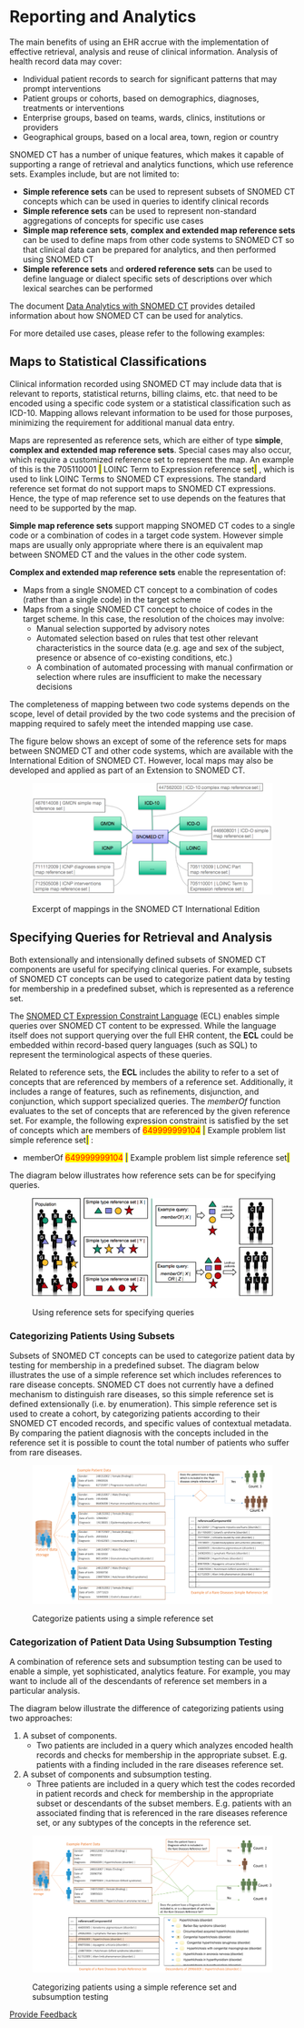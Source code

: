 # Reporting and Analytics

The main benefits of using an EHR accrue with the implementation of effective retrieval, analysis and reuse of clinical information. Analysis of health record data may cover:

* Individual patient records to search for significant patterns that may prompt interventions
* Patient groups or cohorts, based on demographics, diagnoses, treatments or interventions
* Enterprise groups, based on teams, wards, clinics, institutions or providers
* Geographical groups, based on a local area, town, region or country

SNOMED CT has a number of unique features, which makes it capable of supporting a range of retrieval and analytics functions, which use reference sets. Examples include, but are not limited to:

* **Simple reference sets** can be used to represent subsets of SNOMED CT concepts which can be used in queries to identify clinical records
* **Simple reference sets** can be used to represent non-standard aggregations of concepts for specific use cases
* **Simple map reference sets**, **complex and extended map reference sets** can be used to define maps from other code systems to SNOMED CT so that clinical data can be prepared for analytics, and then performed using SNOMED CT
* **Simple reference sets** and **ordered reference sets** can be used to define language or dialect specific sets of descriptions over which lexical searches can be performed

The document [Data Analytics with SNOMED CT](https://app.gitbook.com/o/h8Z6qGxuQrzM9vbx5bPT/s/uKngFry3XF9A8phdXFe8/) provides detailed information about how SNOMED CT can be used for analytics.

For more detailed use cases, please refer to the following examples:

## Maps to Statistical Classifications

Clinical information recorded using SNOMED CT may include data that is relevant to reports, statistical returns, billing claims, etc. that need to be encoded using a specific code system or a statistical classification such as ICD-10. Mapping allows relevant information to be used for those purposes, minimizing the requirement for additional manual data entry.

Maps are represented as reference sets, which are either of type **simple**, **complex and extended map reference sets**. Special cases may also occur, which require a customized reference set to represent the map. An example of this is the 705110001 <mark style="color:blue;">|</mark> LOINC Term to Expression reference set<mark style="color:blue;">|</mark> , which is used to link LOINC Terms to SNOMED CT expressions. The standard reference set format do not support maps to SNOMED CT expressions. Hence, the type of map reference set to use depends on the features that need to be supported by the map.

**Simple map reference sets** support mapping SNOMED CT codes to a single code or a combination of codes in a target code system. However simple maps are usually only appropriate where there is an equivalent map between SNOMED CT and the values in the other code system.

**Complex and extended map reference sets** enable the representation of:

* Maps from a single SNOMED CT concept to a combination of codes (rather than a single code) in the target scheme
* Maps from a single SNOMED CT concept to choice of codes in the target scheme. In this case, the resolution of the choices may involve:
  * Manual selection supported by advisory notes
  * Automated selection based on rules that test other relevant characteristics in the source data (e.g. age and sex of the subject, presence or absence of co-existing conditions, etc.)
  * A combination of automated processing with manual confirmation or selection where rules are insufficient to make the necessary decisions

The completeness of mapping between two code systems depends on the scope, level of detail provided by the two code systems and the precision of mapping required to safely meet the intended mapping use case.

The figure below shows an except of some of the reference sets for maps between SNOMED CT and other code systems, which are available with the International Edition of SNOMED CT. However, local maps may also be developed and applied as part of an Extension to SNOMED CT.

<figure><img src="../../images/35985625.png" alt=""><figcaption><p>Excerpt of mappings in the SNOMED CT International Edition</p></figcaption></figure>

## Specifying Queries for Retrieval and Analysis

Both extensionally and intensionally defined subsets of SNOMED CT components are useful for specifying clinical queries. For example, subsets of SNOMED CT concepts can be used to categorize patient data by testing for membership in a predefined subset, which is represented as a reference set.

The [SNOMED CT Expression Constraint Language](https://app.gitbook.com/o/h8Z6qGxuQrzM9vbx5bPT/s/sOJBD7YbxAy9bD1Ko9L9/) (ECL) enables simple queries over SNOMED CT content to be expressed. While the language itself does not support querying over the full EHR content, the **ECL** could be embedded within record-based query languages (such as SQL) to represent the terminological aspects of these queries.

Related to reference sets, the **ECL** includes the ability to refer to a set of concepts that are referenced by members of a reference set. Additionally, it includes a range of features, such as refinements, disjunction, and conjunction, which support specialized queries. The _memberOf_ function evaluates to the set of concepts that are referenced by the given reference set. For example, the following expression constraint is satisfied by the set of concepts which are members of <mark style="color:red;">649999999104</mark> <mark style="color:blue;">|</mark> Example problem list simple reference set<mark style="color:blue;">|</mark> :

* memberOf <mark style="color:red;">649999999104</mark> <mark style="color:blue;">|</mark> Example problem list simple reference set<mark style="color:blue;">|</mark>

The diagram below illustrates how reference sets can be for specifying queries.

<figure><img src="../../images/35985612.png" alt=""><figcaption><p>Using reference sets for specifying queries</p></figcaption></figure>

### Categorizing Patients Using Subsets

Subsets of SNOMED CT concepts can be used to categorize patient data by testing for membership in a predefined subset. The diagram below illustrates the use of a simple reference set which includes references to rare disease concepts. SNOMED CT does not currently have a defined mechanism to distinguish rare diseases, so this simple reference set is defined extensionally (i.e. by enumeration). This simple reference set is used to create a cohort, by categorizing patients according to their SNOMED CT encoded records, and specific values of contextual metadata. By comparing the patient diagnosis with the concepts included in the reference set it is possible to count the total number of patients who suffer from rare diseases.

<figure><img src="../../images/35985623.png" alt=""><figcaption><p>Categorize patients using a simple reference set</p></figcaption></figure>

### Categorization of Patient Data Using Subsumption Testing

A combination of reference sets and subsumption testing can be used to enable a simple, yet sophisticated, analytics feature. For example, you may want to include all of the descendants of reference set members in a particular analysis.

The diagram below illustrate the difference of categorizing patients using two approaches:

1. A subset of components.
   * Two patients are included in a query which analyzes encoded health records and checks for membership in the appropriate subset. E.g. patients with a finding included in the rare diseases reference set.
2. A subset of components and subsumption testing.
   * Three patients are included in a query which test the codes recorded in patient records and check for membership in the appropriate subset or descendants of the subset members. E.g. patients with an associated finding that is referenced in the rare diseases reference set, or any subtypes of the concepts in the reference set.

<figure><img src="../../images/35985620.png" alt=""><figcaption><p>Categorizing patients using a simple reference set and subsumption testing</p></figcaption></figure>

<a href="https://docs.google.com/forms/d/e/1FAIpQLScTmbZIf0UEQwYDkY27EEWBkaiYkHSbR0_9DmFrMLXoQLyL7Q/viewform?usp=pp_url&#x26;entry.1767247133=Refset+Guide&#x26;entry.670899847=Reporting%20and%20Analytics" class="button primary">Provide Feedback</a>
